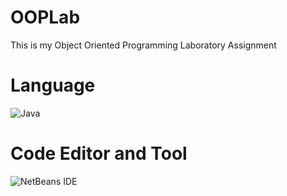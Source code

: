 # OOPLab

This is my Object Oriented Programming Laboratory Assignment

# Language
![Java](https://img.shields.io/badge/java-%23ED8B00.svg?style=for-the-badge&logo=openjdk&logoColor=white)

# Code Editor and Tool
![NetBeans IDE](https://img.shields.io/badge/NetBeansIDE-1B6AC6.svg?style=for-the-badge&logo=apache-netbeans-ide&logoColor=white)
